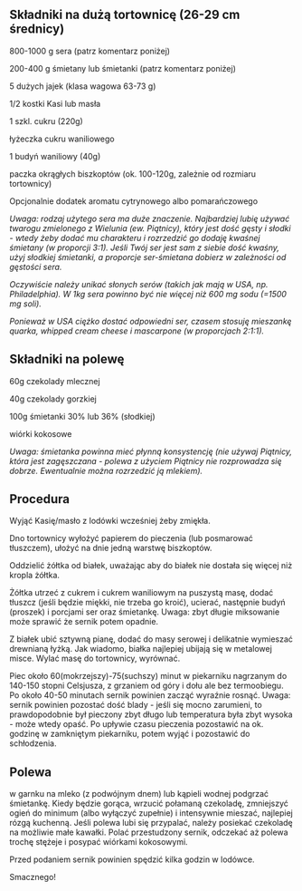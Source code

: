 ## Składniki na dużą tortownicę (26-29 cm średnicy)

800-1000 g sera (patrz komentarz poniżej)

200-400 g śmietany lub śmietanki (patrz komentarz poniżej)

5 dużych jajek (klasa wagowa 63-73 g)

1/2 kostki Kasi lub masła

1 szkl. cukru (220g)

łyżeczka cukru waniliowego

1 budyń waniliowy (40g)

paczka okrągłych biszkoptów (ok. 100-120g, zależnie od rozmiaru tortownicy)

Opcjonalnie dodatek aromatu cytrynowego albo pomarańczowego

*Uwaga: rodzaj użytego sera ma duże znaczenie. Najbardziej lubię używać twarogu zmielonego z Wielunia (ew. Piątnicy), który jest dość gęsty i słodki - wtedy żeby dodać mu charakteru i rozrzedzić go dodaję kwaśnej śmietany (w proporcji 3:1). Jeśli Twój ser jest sam z siebie dość kwaśny, użyj słodkiej śmietanki, a proporcje ser-śmietana dobierz w zależności od gęstości sera.*

*Oczywiście należy unikać słonych serów (takich jak mają w USA, np. Philadelphia). W 1kg sera powinno być nie więcej niż 600 mg sodu (=1500 mg soli).*

*Ponieważ w USA ciężko dostać odpowiedni ser, czasem stosuję mieszankę quarka, whipped cream cheese i mascarpone (w proporcjach 2:1:1).*

## Składniki na polewę

60g czekolady mlecznej

40g czekolady gorzkiej

100g śmietanki 30% lub 36% (słodkiej)

wiórki kokosowe

*Uwaga: śmietanka powinna mieć płynną konsystencję (nie używaj Piątnicy, która jest zagęszczana - polewa z użyciem Piątnicy nie rozprowadza się dobrze. Ewentualnie można rozrzedzić ją mlekiem).*

## Procedura

Wyjąć Kasię/masło z lodówki wcześniej żeby zmiękła.

Dno tortownicy wyłożyć papierem do pieczenia (lub posmarować tłuszczem), ułożyć na dnie jedną warstwę biszkoptów.

Oddzielić żółtka od białek, uważając aby do białek nie dostała się więcej niż kropla żółtka.

Żółtka utrzeć z cukrem i cukrem waniliowym na puszystą masę, dodać tłuszcz (jeśli będzie miękki, nie trzeba go kroić), ucierać, następnie budyń (proszek) i porcjami ser oraz śmietankę.  Uwaga: zbyt długie miksowanie może sprawić że sernik potem opadnie.

Z białek ubić sztywną pianę, dodać do masy serowej i delikatnie wymieszać drewnianą łyżką.  Jak wiadomo, białka najlepiej ubijają się w metalowej misce.  Wylać masę do tortownicy, wyrównać.

Piec około 60(mokrzejszy)-75(suchszy) minut w piekarniku nagrzanym do 140-150 stopni Celsjusza, z grzaniem od góry i dołu ale bez termoobiegu. Po około 40-50 minutach sernik powinien zacząć wyraźnie rosnąć.  Uwaga: sernik powinien pozostać dość blady - jeśli się mocno zarumieni, to prawdopodobnie był pieczony zbyt długo lub temperatura była zbyt wysoka - może wtedy opaść.  Po upływie czasu pieczenia pozostawić na ok. godzinę w zamkniętym piekarniku, potem wyjąć i pozostawić do schłodzenia. 

## Polewa

w garnku na mleko (z podwójnym dnem) lub kąpieli wodnej podgrzać śmietankę.  Kiedy będzie gorąca, wrzucić połamaną czekoladę, zmniejszyć ogień do minimum (albo wyłączyć zupełnie) i intensywnie mieszać, najlepiej rózgą kuchenną.  Jeśli polewa lubi się przypalać, należy posiekać czekoladę na możliwie małe kawałki.  Polać przestudzony sernik, odczekać aż polewa trochę stężeje i posypać wiórkami kokosowymi.

Przed podaniem sernik powinien spędzić kilka godzin w lodówce.

Smacznego!

